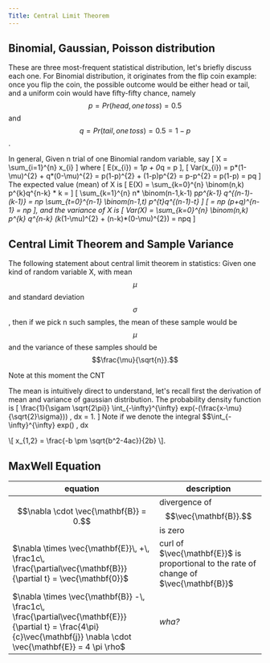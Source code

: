 ```yaml
---
Title: Central Limit Theorem
---
```


<link rel="stylesheet" href="https://cdn.jsdelivr.net/npm/katex@0.15.1/dist/katex.min.css" integrity="sha384-R4558gYOUz8mP9YWpZJjofhk+zx0AS11p36HnD2ZKj/6JR5z27gSSULCNHIRReVs" crossorigin="anonymous">
<script defer src="https://cdn.jsdelivr.net/npm/katex@0.15.1/dist/katex.min.js" integrity="sha384-z1fJDqw8ZApjGO3/unPWUPsIymfsJmyrDVWC8Tv/a1HeOtGmkwNd/7xUS0Xcnvsx" crossorigin="anonymous"></script>
<script defer src="https://cdn.jsdelivr.net/npm/katex@0.15.1/dist/contrib/auto-render.min.js" integrity="sha384-+XBljXPPiv+OzfbB3cVmLHf4hdUFHlWNZN5spNQ7rmHTXpd7WvJum6fIACpNNfIR" crossorigin="anonymous"
    onload="renderMathInElement(document.body);"></script>
 
## Binomial, Gaussian, Poisson distribution
These are three most-frequent statistical distribution, let's briefly discuss each one.
For Binomial distribution, it originates from the flip coin example: once you flip the coin, the possible outcome would
be either head or tail, and a uniform coin would have fifty-fifty chance, namely $$p = Pr(head, one \, toss) = 0.5$$ and 
$$q = Pr(tail, one \, toss) = 0.5 = 1-p$$. 

In general, Given n trial of one Binomial random variable, say \[ X = \sum_{i=1}^{n} x_{i} \] where \[ E(x_{i}) = 1*p + 0*q = p \],
\[ Var(x_{i}) = p*(1-\mu)^{2} + q*(0-\mu)^{2} = p(1-p)^{2} + (1-p)p^{2} = p-p^{2} = p(1-p) = pq \]
The expected value (mean) of X is \[ E(X) = \sum_{k=0}^{n} \binom(n,k) p^{k}q^{n-k} * k = \] 
\[ \sum_{k=1}^{n} n* \binom(n-1,k-1) p*p^{k-1} q^{(n-1)-(k-1)} = np \sum_{t=0}^{n-1} \binom(n-1,t) p^{t}q^{(n-1)-t} \]
\[ = np (p+q)^{n-1} = np \], and the variance of X is \[ Var(X) = \sum_{k=0}^{n} \binom(n,k) p^{k} q^{n-k} (k*(1-\mu)^{2} + (n-k)*(0-\mu)^{2}) = npq \]



## Central Limit Theorem and Sample Variance
The following statement about central limit theorem in statistics:
Given one kind of random variable X, with mean $$\mu$$ and standard deviation $$\sigma$$, then if we pick n such samples, 
the mean of these sample would be $$\mu$$ and the variance of these samples should be $$\frac{\mu}{\sqrt{n}}.$$

Note at this moment the CNT

The mean is intuitively direct to understand, let's recall first the derivation of mean and variance of gaussian distribution.
The probability density function is \[ \frac{1}{\sigam \sqrt{2\pi}} \int_{-\infty}^{\infty} exp(-(\frac{x-\mu}{\sqrt{2}\sigma})) \, dx = 1. \]
Note if we denote the integral $$\int_{-\infty}^{\infty} exp() \, dx

\\[ x_{1,2} = \frac{-b \pm \sqrt{b^2-4ac}}{2b} \\].


## MaxWell Equation

equation | description
----------|------------
$$\nabla \cdot \vec{\mathbf{B}}  = 0.$$ | divergence of $$\vec{\mathbf{B}}.$$ is zero
$\nabla \times \vec{\mathbf{E}}\, +\, \frac1c\, \frac{\partial\vec{\mathbf{B}}}{\partial t}  = \vec{\mathbf{0}}$ |  curl of $\vec{\mathbf{E}}$ is proportional to the rate of change of $\vec{\mathbf{B}}$
$\nabla \times \vec{\mathbf{B}} -\, \frac1c\, \frac{\partial\vec{\mathbf{E}}}{\partial t} = \frac{4\pi}{c}\vec{\mathbf{j}}    \nabla \cdot \vec{\mathbf{E}} = 4 \pi \rho$ | _wha?_
